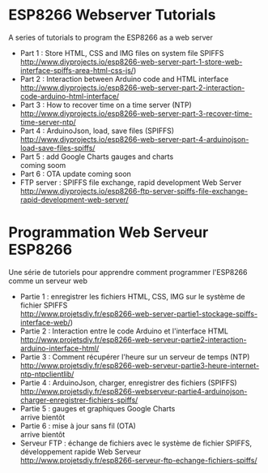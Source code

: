 # ESP8266 Webserver Tutorials
A series of tutorials to program the ESP8266 as a web server
* Part 1 : Store HTML, CSS and IMG files on system file SPIFFS  
http://www.diyprojects.io/esp8266-web-server-part-1-store-web-interface-spiffs-area-html-css-js/)
* Part 2 : Interaction between Arduino code and HTML interface  
http://www.diyprojects.io/esp8266-web-server-part-2-interaction-code-arduino-html-interface/
* Part 3 : How to recover time on a time server (NTP)  
http://www.diyprojects.io/esp8266-web-server-part-3-recover-time-time-server-ntp/
* Part 4 : ArduinoJson, load, save files (SPIFFS)  
http://www.diyprojects.io/esp8266-web-server-part-4-arduinojson-load-save-files-spiffs/
* Part 5 : add Google Charts gauges and charts  
coming soom
* Part 6 : OTA update  coming soon
* FTP server : SPIFFS file exchange, rapid development Web Server  
http://www.diyprojects.io/esp8266-ftp-server-spiffs-file-exchange-rapid-development-web-server/

# Programmation Web Serveur ESP8266
Une série de tutoriels pour apprendre comment programmer l'ESP8266 comme un serveur web
* Partie 1 : enregistrer les fichiers HTML, CSS, IMG sur le système de fichier SPIFFS  
http://www.projetsdiy.fr/esp8266-web-server-partie1-stockage-spiffs-interface-web/)
* Partie 2 : Interaction entre le code Arduino et l'interface HTML  
http://www.projetsdiy.fr/esp8266-web-serveur-partie2-interaction-arduino-interface-html/
* Partie 3 : Comment récupérer l'heure sur un serveur de temps (NTP)  
http://www.projetsdiy.fr/esp8266-web-serveur-partie3-heure-internet-ntp-ntpclientlib/
* Partie 4 : ArduinoJson, charger, enregistrer des fichiers (SPIFFS)  
http://www.projetsdiy.fr/esp8266-webserveur-partie4-arduinojson-charger-enregistrer-fichiers-spiffs/
* Partie 5 : gauges et graphiques Google Charts  
arrive bientôt
* Partie 6 : mise à jour sans fil (OTA)  
arrive bientôt
* Serveur FTP : échange de fichiers avec le système de fichier SPIFFS, développement rapide Web Serveur  
http://www.projetsdiy.fr/esp8266-serveur-ftp-echange-fichiers-spiffs/
